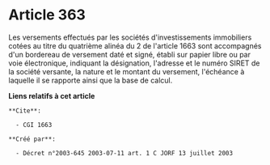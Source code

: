 # Article 363

Les versements effectués par les sociétés d'investissements immobiliers cotées au titre du quatrième alinéa du 2 de l'article
1663 sont accompagnés d'un bordereau de versement daté et signé, établi sur papier libre ou par voie électronique, indiquant
la désignation, l'adresse et le numéro SIRET de la société versante, la nature et le montant du versement, l'échéance à
laquelle il se rapporte ainsi que la base de calcul.

**Liens relatifs à cet article**

	**Cite**:

	  - CGI 1663

	**Créé par**:

	  - Décret n°2003-645 2003-07-11 art. 1 C JORF 13 juillet 2003
